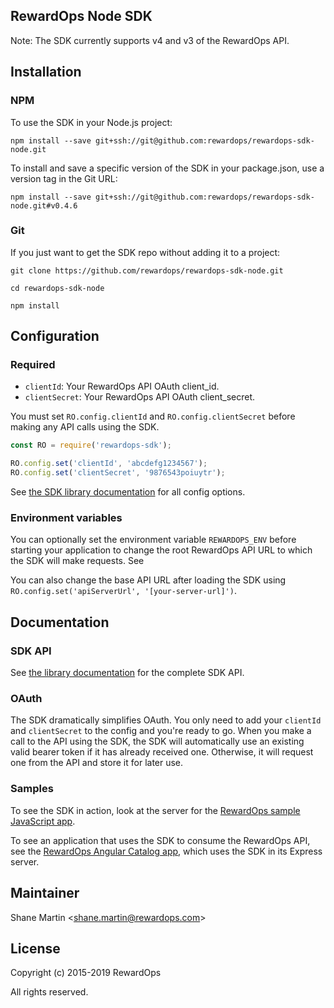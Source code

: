 ## RewardOps Node SDK

Note: The SDK currently supports v4 and v3 of the RewardOps API.

## Installation

### NPM

To use the SDK in your Node.js project:

```
npm install --save git+ssh://git@github.com:rewardops/rewardops-sdk-node.git
```

To install and save a specific version of the SDK in your package.json, use a version tag in the Git URL:

```
npm install --save git+ssh://git@github.com:rewardops/rewardops-sdk-node.git#v0.4.6
```

### Git

If you just want to get the SDK repo without adding it to a project:

```
git clone https://github.com/rewardops/rewardops-sdk-node.git

cd rewardops-sdk-node

npm install
```

## Configuration

### Required

- `clientId`: Your RewardOps API OAuth client_id.
- `clientSecret`: Your RewardOps API OAuth client_secret.

You must set `RO.config.clientId` and `RO.config.clientSecret` before making any API calls using the SDK.

```js
const RO = require('rewardops-sdk');

RO.config.set('clientId', 'abcdefg1234567');
RO.config.set('clientSecret', '9876543poiuytr');
```

See [the SDK library documentation](https://rewardops.github.io/rewardops-sdk-node/) for all config options.

### Environment variables

You can optionally set the environment variable `REWARDOPS_ENV` before starting your application to change the root RewardOps API URL to which the SDK will make requests. See

You can also change the base API URL after loading the SDK using `RO.config.set('apiServerUrl', '[your-server-url]')`.

## Documentation

### SDK API

See [the library documentation](https://rewardops.github.io/rewardops-sdk-node/) for the complete SDK API.

### OAuth

The SDK dramatically simplifies OAuth. You only need to add your `clientId` and `clientSecret` to the config and you're ready to go. When you make a call to the API using the SDK, the SDK will automatically use an existing valid bearer token if it has already received one. Otherwise, it will request one from the API and store it for later use.

### Samples

To see the SDK in action, look at the server for the [RewardOps sample JavaScript app](https://github.com/rewardops/rewardops-sample-javascript).

To see an application that uses the SDK to consume the RewardOps API, see the [RewardOps Angular Catalog app](https://github.com/rewardops/rewardops-angular-catalog), which uses the SDK in its Express server.

## Maintainer

Shane Martin <[shane.martin@rewardops.com](mailto:shane.martin@rewardops.com)>

## License

Copyright (c) 2015-2019 RewardOps

All rights reserved.
